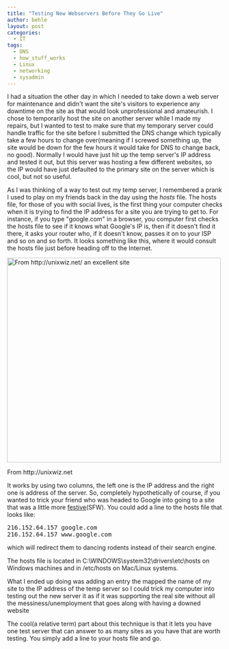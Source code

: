 ```yaml
---
title: "Testing New Webservers Before They Go Live"
author: behle
layout: post
categories:
  - IT
tags:
  - DNS
  - how_stuff_works
  - Linux
  - networking
  - sysadmin
---
```

I had a situation the other day in which I needed to take down a web server for maintenance and didn't want the site's visitors to experience any downtime on the site as that would look unprofessional and amateurish. I chose to temporarily host the site on another server while I made my repairs, but I wanted to test to make sure that my temporary server could handle traffic for the site before I submitted the DNS change which typically take a few hours to change over(meaning if I screwed something up, the site would be down for the few hours it would take for DNS to change back, no good). Normally I would have just hit up the temp server's IP address and tested it out, but this server was hosting a few different websites, so the IP would have just defaulted to the primary site on the server which is cool, but not so useful.

As I was thinking of a way to test out my temp server, I remembered a prank I used to play on my friends back in the day using the *hosts* file. The hosts file, for those of you with social lives, is the first thing your computer checks when it is trying to find the IP address for a site you are trying to get to. For instance, if you type "google.com" in a browser, you computer first checks the hosts file to see if it knows what Google's IP is, then if it doesn't find it there, it asks your router who, if it doesn't know, passes it on to your ISP and so on and so forth. It looks something like this, where it would consult the hosts file just before heading off to the Internet.

<div style="width: 510px" class="wp-caption aligncenter">
  <img title="DNS Illustrated" src="http://unixwiz.net/images/typical-dns-resolution-67.gif" alt="From http://unixwiz.net/ an excellent site" width="500" height="478" />
  
  <p class="wp-caption-text">
    From http://unixwiz.net
  </p>
</div>

It works by using two columns, the left one is the IP address and the right one is address of the server. So, completely hypothetically of course, if you wanted to trick your friend who was headed to Google into going to a site that was a little more <a href="http://webhamster.com" target="_blank">festive</a>(SFW). You could add a line to the hosts file that looks like:

<pre>216.152.64.157 google.com
216.152.64.157 www.google.com</pre>

which will redirect them to dancing rodents instead of their search engine.

The hosts file is located in C:\WINDOWS\system32\drivers\etc\hosts on Windows machines and in /etc/hosts on Mac/Linux systems.

What I ended up doing was adding an entry the mapped the name of my site to the IP address of the temp server so I could trick my computer into testing out the new server it as if it was supporting the real site without all the messiness/unemployment that goes along with having a downed website

The cool(a relative term) part about this technique is that it lets you have one test server that can answer to as many sites as you have that are worth testing. You simply add a line to your hosts file and go.
